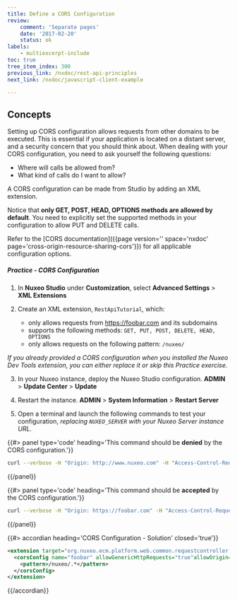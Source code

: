 ```yaml
---
title: Define a CORS Configuration
review:
    comment: 'Separate pages'
    date: '2017-02-20'
    status: ok
labels:
    - multiexcerpt-include
toc: true
tree_item_index: 300
previous_link: /nxdoc/rest-api-principles
next_link: /nxdoc/javascript-client-example

---
```


## Concepts

Setting up CORS configuration allows requests from other domains to be executed. This is essential if your application is located on a distant server, and a security concern that you should think about. When dealing with your CORS configuration, you need to ask yourself the following questions:

*   Where will calls be allowed from?
*   What kind of calls do I want to allow?

A CORS configuration can be made from Studio by adding an XML extension.

Notice that **only GET, POST, HEAD, OPTIONS methods are allowed by default**. You need to explicitly set the supported methods in your configuration to allow PUT and DELETE calls.

Refer to the [CORS documentation]({{page version='' space='nxdoc' page='cross-origin-resource-sharing-cors'}}) for all applicable configuration options.

##### Practice - CORS Configuration

1.  In **Nuxeo Studio** under **Customization**, select **Advanced Settings** > **XML Extensions**

2.  Create an XML extension, `RestApiTutorial`, which:
      - only allows requests from https://foobar.com and its subdomains
      - supports the following methods: `GET, PUT, POST, DELETE, HEAD, OPTIONS`
      - only allows requests on the following pattern: `/nuxeo/`

*If you already provided a CORS configuration when you installed the Nuxeo Dev Tools extension, you can either replace it or skip this Practice exercise.*

3.  In your Nuxeo instance, deploy the Nuxeo Studio configuration.
    **ADMIN** > **Update Center** > **Update**

4.  Restart the instance.
    **ADMIN** > **System Information** > **Restart Server**

5.  Open a terminal and launch the following commands to test your configuration, *replacing `NUXEO_SERVER` with your Nuxeo Server instance URL.*

{{#> panel type='code' heading='This command should be **denied** by the CORS configuration.'}}
```bash
curl --verbose -H "Origin: http://www.nuxeo.com" -H "Access-Control-Request-Method: POST" -H "Access-Control-Request-Headers: X-Requested-With" -X OPTIONS http://NUXEO_SERVER/nuxeo/site/foobar/upload
```
{{/panel}}

{{#> panel type='code' heading='This command should be **accepted** by the CORS configuration.'}}
```bash
curl --verbose -H "Origin: https://foobar.com" -H "Access-Control-Request-Method: POST" -H "Access-Control-Request-Headers: X-Requested-With" -X OPTIONS http://NUXEO_SERVER/nuxeo/site/foobar/upload
```
{{/panel}}


{{#> accordian heading='CORS Configuration - Solution' closed='true'}}

```xml
<extension target="org.nuxeo.ecm.platform.web.common.requestcontroller.service.RequestControllerService" point="corsConfig">
  <corsConfig name="foobar" allowGenericHttpRequests="true"allowOrigin="https://foobar.com"allowSubdomains="true" supportedMethods="GET, PUT, POST, DELETE, HEAD, OPTIONS">
    <pattern>/nuxeo/.*</pattern>
  </corsConfig>
</extension>
```

{{/accordian}}

